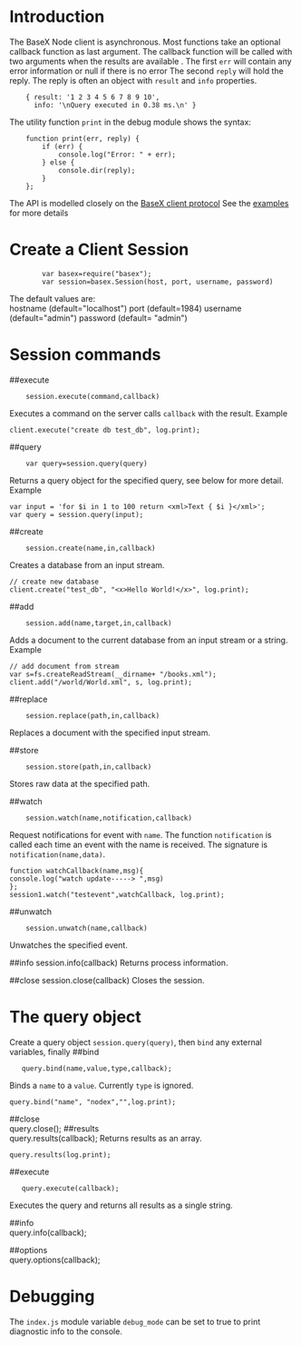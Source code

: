 # Introduction
The BaseX Node client is asynchronous.  Most functions take an optional
callback function as last argument. The callback function will be 
called with two arguments when the results are available .
The first `err` will contain any error information or null if there is no error
The second `reply` will hold the reply. The reply is often an object with
 `result` and `info` properties.

		{ result: '1 2 3 4 5 6 7 8 9 10',
		  info: '\nQuery executed in 0.38 ms.\n' }

The utility function `print` in the debug module shows the syntax:
 
		function print(err, reply) {
			if (err) {
				console.log("Error: " + err);
			} else {
				console.dir(reply);
			}
		}; 
The API is modelled closely on the [BaseX client protocol](http://docs.basex.org/wiki/Server_Protocol#Command_Protocol)
See the [examples](https://github.com/apb2006/basex-node/tree/master/examples) for more details 
# Create a Client Session
````
        var basex=require("basex");
		var session=basex.Session(host, port, username, password)
````
The default values are:		
		hostname (default="localhost")
		port (default=1984)
		username (default="admin")
		password (default= "admin")

# Session commands

##execute
````
	session.execute(command,callback)
````
Executes a command on the server calls `callback` with the result.
Example
````
client.execute("create db test_db", log.print);
````
##query
````
	var query=session.query(query)
````	
Returns a query object for the specified query, see below for more detail.
Example
````
var input = 'for $i in 1 to 100 return <xml>Text { $i }</xml>';
var query = session.query(input);
````
##create
````
	session.create(name,in,callback)
````
Creates a database from an input stream.
````
// create new database
client.create("test_db", "<x>Hello World!</x>", log.print);
````

##add
````
	session.add(name,target,in,callback)
````
Adds a document to the current database from an input stream or a string.
Example
````	
// add document from stream
var s=fs.createReadStream(__dirname+ "/books.xml");
client.add("/world/World.xml", s, log.print);
````
##replace
````
	session.replace(path,in,callback)
````
Replaces a document with the specified input stream.
    
##store
````
	session.store(path,in,callback)
````
Stores raw data at the specified path.

##watch
````
	session.watch(name,notification,callback)
````
Request notifications for event with `name`. The function `notification` is called
each time an event with the name is received. The signature is `notification(name,data)`.
````
function watchCallback(name,msg){
console.log("watch update-----> ",msg)
};
session1.watch("testevent",watchCallback, log.print);
````
##unwatch
````
	session.unwatch(name,callback)
````
Unwatches the specified event.

##info
	session.info(callback)
Returns process information.

##close
	session.close(callback)
Closes the session. 

# The query object
Create a query object `session.query(query)`, then `bind` any external variables, finally 
##bind
````
   query.bind(name,value,type,callback);
````   
Binds a `name` to a `value`. Currently `type` is ignored.
````
query.bind("name", "nodex","",log.print); 
````  
##close   
   query.close();
##results   
   query.results(callback);
Returns results as an array.
````
query.results(log.print);
````   
##execute
````   
   query.execute(callback);
````
Executes the query and returns all results as a single string. 
   
##info   
   query.info(callback);
   
##options   
   query.options(callback);
   
# Debugging
The `index.js` module variable `debug_mode` can be set to true to 
print diagnostic info to the console.